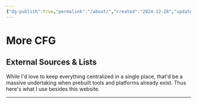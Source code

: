 ```yaml
---
{"dg-publish":true,"permalink":"/about/","created":"2024-12-28","updated":"2025-06-25T23:27:23.225-04:00"}
---
```


# More CFG



## External Sources & Lists
While I'd love to keep everything centralized in a single place, that'd be a massive undertaking when prebuilt tools and platforms already exist. Thus here's what I use besides this website.



---



